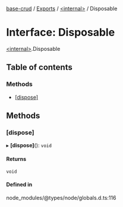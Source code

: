 [base-crud](../README.md) / [Exports](../modules.md) / [\<internal\>](../modules/internal_.md) / Disposable

# Interface: Disposable

[\<internal\>](../modules/internal_.md).Disposable

## Table of contents

### Methods

- [[dispose]](internal_.Disposable.md#[dispose])

## Methods

### [dispose]

▸ **[dispose]**(): `void`

#### Returns

`void`

#### Defined in

node_modules/@types/node/globals.d.ts:116
